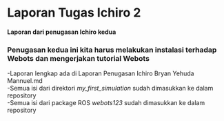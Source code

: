 # Laporan Tugas Ichiro 2
**Laporan dari penugasan Ichiro kedua**

### Penugasan kedua ini kita harus melakukan instalasi terhadap Webots dan mengerjakan tutorial Webots
-Laporan lengkap ada di Laporan Penugasan Ichiro Bryan Yehuda Mannuel.md  
-Semua isi dari direktori _my_first_simulation_ sudah dimasukkan ke dalam repository  
-Semua isi dari package ROS _webots123_ sudah dimasukkan ke dalam repository
